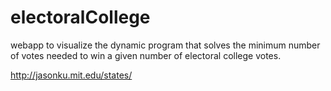 # electoralCollege
webapp to visualize the dynamic program that solves the minimum number of votes needed to win a given number of electoral college votes.

http://jasonku.mit.edu/states/
